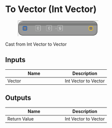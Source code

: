# To Vector (Int Vector)

<div align="left" data-full-width="false"><figure><img src="../../../../.gitbook/assets/to_vector_-int_vector.png" alt=""><figcaption></figcaption></figure></div>

Cast from Int Vector to Vector

## Inputs

<table><thead><tr><th width="170">Name</th><th>Description</th></tr></thead><tbody><tr><td>Vector</td><td>Int Vector to Vector</td></tr></tbody></table>

## Outputs

<table><thead><tr><th width="170">Name</th><th>Description</th></tr></thead><tbody><tr><td>Return Value</td><td>Int Vector to Vector</td></tr></tbody></table>
